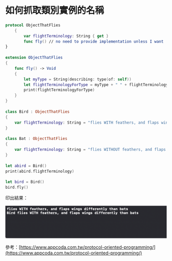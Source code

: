 # 如何抓取類別實例的名稱

```swift
protocol ObjectThatFlies
    {
        var flightTerminology: String { get }
        func fly() // no need to provide implementation unless I want
}

extension ObjectThatFlies
{
    func fly() -> Void
    {
        let myType = String(describing: type(of: self))
        let flightTerminologyForType = myType + " " + flightTerminology + "\n"
        print(flightTerminologyForType)
    }
}

class Bird : ObjectThatFlies
{
    var flightTerminology: String = "flies WITH feathers, and flaps wings differently than bats"
}

class Bat : ObjectThatFlies
{
    var flightTerminology: String = "flies WITHOUT feathers, and flaps wings differently than birds"
}

let abird = Bird()
print(abird.flightTerminology)

let bird = Bird()
bird.fly()
```

印出結果：

![](../.gitbook/assets/ying-mu-kuai-zhao-20190320-xia-wu-5.28.17.png)











參考：[https://www.appcoda.com.tw/protocol-oriented-programming/](https://www.appcoda.com.tw/protocol-oriented-programming/)



